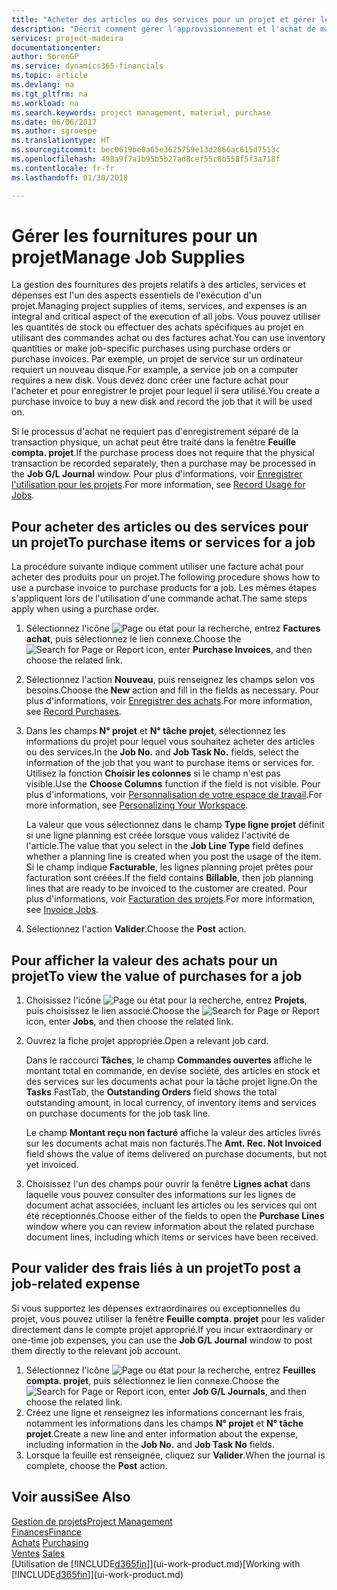 ```yaml
---
title: "Acheter des articles ou des services pour un projet et gérer les fournitures| Microsoft Docs"
description: "Décrit comment gérer l'approvisionnement et l'achat de matériel et de services pour les projets."
services: project-madeira
documentationcenter: 
author: SorenGP
ms.service: dynamics365-financials
ms.topic: article
ms.devlang: na
ms.tgt_pltfrm: na
ms.workload: na
ms.search.keywords: project management, material, purchase
ms.date: 06/06/2017
ms.author: sgroespe
ms.translationtype: HT
ms.sourcegitcommit: bec0619be0a65e3625759e13d2866ac615d7513c
ms.openlocfilehash: 498a9f7a1b95b5b27ad8cef55c8b558f5f3a718f
ms.contentlocale: fr-fr
ms.lasthandoff: 01/30/2018

---
```

# <a name="manage-job-supplies"></a><span data-ttu-id="6fee9-103">Gérer les fournitures pour un projet</span><span class="sxs-lookup"><span data-stu-id="6fee9-103">Manage Job Supplies</span></span>
<span data-ttu-id="6fee9-104">La gestion des fournitures des projets relatifs à des articles, services et dépenses est l'un des aspects essentiels de l'exécution d'un projet.</span><span class="sxs-lookup"><span data-stu-id="6fee9-104">Managing project supplies of items, services, and expenses is an integral and critical aspect of the execution of all jobs.</span></span> <span data-ttu-id="6fee9-105">Vous pouvez utiliser les quantités de stock ou effectuer des achats spécifiques au projet en utilisant des commandes achat ou des factures achat.</span><span class="sxs-lookup"><span data-stu-id="6fee9-105">You can use inventory quantities or make job-specific purchases using purchase orders or purchase invoices.</span></span> <span data-ttu-id="6fee9-106">Par exemple, un projet de service sur un ordinateur requiert un nouveau disque.</span><span class="sxs-lookup"><span data-stu-id="6fee9-106">For example, a service job on a computer requires a new disk.</span></span> <span data-ttu-id="6fee9-107">Vous devez donc créer une facture achat pour l'acheter et pour enregistrer le projet pour lequel il sera utilisé.</span><span class="sxs-lookup"><span data-stu-id="6fee9-107">You create a purchase invoice to buy a new disk and record the job that it will be used on.</span></span>

<span data-ttu-id="6fee9-108">Si le processus d'achat ne requiert pas d'enregistrement séparé de la transaction physique, un achat peut être traité dans la fenêtre **Feuille compta. projet**.</span><span class="sxs-lookup"><span data-stu-id="6fee9-108">If the purchase process does not require that the physical transaction be recorded separately, then a purchase may be processed in the **Job G/L Journal** window.</span></span> <span data-ttu-id="6fee9-109">Pour plus d'informations, voir [Enregistrer l'utilisation pour les projets](projects-how-record-job-usage.md).</span><span class="sxs-lookup"><span data-stu-id="6fee9-109">For more information, see [Record Usage for Jobs](projects-how-record-job-usage.md).</span></span>

## <a name="to-purchase-items-or-services-for-a-job"></a><span data-ttu-id="6fee9-110">Pour acheter des articles ou des services pour un projet</span><span class="sxs-lookup"><span data-stu-id="6fee9-110">To purchase items or services for a job</span></span>
<span data-ttu-id="6fee9-111">La procédure suivante indique comment utiliser une facture achat pour acheter des produits pour un projet.</span><span class="sxs-lookup"><span data-stu-id="6fee9-111">The following procedure shows how to use a purchase invoice to purchase products for a job.</span></span> <span data-ttu-id="6fee9-112">Les mêmes étapes s'appliquent lors de l'utilisation d'une commande achat.</span><span class="sxs-lookup"><span data-stu-id="6fee9-112">The same steps apply when using a purchase order.</span></span>  

1. <span data-ttu-id="6fee9-113">Sélectionnez l'icône ![Page ou état pour la recherche](media/ui-search/search_small.png "Page ou état pour la recherche"), entrez **Factures achat**, puis sélectionnez le lien connexe.</span><span class="sxs-lookup"><span data-stu-id="6fee9-113">Choose the ![Search for Page or Report](media/ui-search/search_small.png "Search for Page or Report icon") icon, enter **Purchase Invoices**, and then choose the related link.</span></span>  
2. <span data-ttu-id="6fee9-114">Sélectionnez l'action **Nouveau**, puis renseignez les champs selon vos besoins.</span><span class="sxs-lookup"><span data-stu-id="6fee9-114">Choose the **New** action and fill in the fields as necessary.</span></span> <span data-ttu-id="6fee9-115">Pour plus d'informations, voir [Enregistrer des achats](purchasing-how-record-purchases.md).</span><span class="sxs-lookup"><span data-stu-id="6fee9-115">For more information, see [Record Purchases](purchasing-how-record-purchases.md).</span></span>
3. <span data-ttu-id="6fee9-116">Dans les champs **N° projet** et **N° tâche projet**, sélectionnez les informations du projet pour lequel vous souhaitez acheter des articles ou des services.</span><span class="sxs-lookup"><span data-stu-id="6fee9-116">In the **Job No.** and **Job Task No.** fields, select the information of the job that you want to purchase items or services for.</span></span> <span data-ttu-id="6fee9-117">Utilisez la fonction **Choisir les colonnes** si le champ n'est pas visible.</span><span class="sxs-lookup"><span data-stu-id="6fee9-117">Use the **Choose Columns** function if the field is not visible.</span></span> <span data-ttu-id="6fee9-118">Pour plus d'informations, voir [Personnalisation de votre espace de travail](ui-personalization-user.md).</span><span class="sxs-lookup"><span data-stu-id="6fee9-118">For more information, see [Personalizing Your Workspace](ui-personalization-user.md).</span></span>

    <span data-ttu-id="6fee9-119">La valeur que vous sélectionnez dans le champ **Type ligne projet** définit si une ligne planning est créée lorsque vous validez l'activité de l'article.</span><span class="sxs-lookup"><span data-stu-id="6fee9-119">The value that you select in the **Job Line Type** field defines whether a planning line is created when you post the usage of the item.</span></span> <span data-ttu-id="6fee9-120">Si le champ indique **Facturable**, les lignes planning projet prêtes pour facturation sont créées.</span><span class="sxs-lookup"><span data-stu-id="6fee9-120">If the field contains **Billable**, then job planning lines that are ready to be invoiced to the customer are created.</span></span> <span data-ttu-id="6fee9-121">Pour plus d'informations, voir [Facturation des projets](projects-how-invoice-jobs.md).</span><span class="sxs-lookup"><span data-stu-id="6fee9-121">For more information, see [Invoice Jobs](projects-how-invoice-jobs.md).</span></span>
4. <span data-ttu-id="6fee9-122">Sélectionnez l'action **Valider**.</span><span class="sxs-lookup"><span data-stu-id="6fee9-122">Choose the **Post** action.</span></span>

## <a name="to-view-the-value-of-purchases-for-a-job"></a><span data-ttu-id="6fee9-123">Pour afficher la valeur des achats pour un projet</span><span class="sxs-lookup"><span data-stu-id="6fee9-123">To view the value of purchases for a job</span></span>
1. <span data-ttu-id="6fee9-124">Choisissez l'icône ![Page ou état pour la recherche](media/ui-search/search_small.png "Page ou état pour la recherche"), entrez **Projets**, puis choisissez le lien associé.</span><span class="sxs-lookup"><span data-stu-id="6fee9-124">Choose the ![Search for Page or Report](media/ui-search/search_small.png "Search for Page or Report icon") icon, enter **Jobs**, and then choose the related link.</span></span>
2. <span data-ttu-id="6fee9-125">Ouvrez la fiche projet appropriée.</span><span class="sxs-lookup"><span data-stu-id="6fee9-125">Open a relevant job card.</span></span>

    <span data-ttu-id="6fee9-126">Dans le raccourci **Tâches**, le champ **Commandes ouvertes** affiche le montant total en commande, en devise société, des articles en stock et des services sur les documents achat pour la tâche projet ligne.</span><span class="sxs-lookup"><span data-stu-id="6fee9-126">On the **Tasks** FastTab, the **Outstanding Orders** field shows the total outstanding amount, in local currency, of inventory items and services on purchase documents for the job task line.</span></span>  

    <span data-ttu-id="6fee9-127">Le champ **Montant reçu non facturé** affiche la valeur des articles livrés sur les documents achat mais non facturés.</span><span class="sxs-lookup"><span data-stu-id="6fee9-127">The **Amt. Rec. Not Invoiced** field shows the value of items delivered on purchase documents, but not yet invoiced.</span></span>  
3. <span data-ttu-id="6fee9-128">Choisissez l'un des champs pour ouvrir la fenêtre **Lignes achat** dans laquelle vous pouvez consulter des informations sur les lignes de document achat associées, incluant les articles ou les services qui ont été réceptionnés.</span><span class="sxs-lookup"><span data-stu-id="6fee9-128">Choose either of the fields to open the **Purchase Lines** window where you can review information about the related purchase document lines, including which items or services have been received.</span></span>

## <a name="to-post-a-job-related-expense"></a><span data-ttu-id="6fee9-129">Pour valider des frais liés à un projet</span><span class="sxs-lookup"><span data-stu-id="6fee9-129">To post a job-related expense</span></span>
<span data-ttu-id="6fee9-130">Si vous supportez les dépenses extraordinaires ou exceptionnelles du projet, vous pouvez utiliser la fenêtre **Feuille compta. projet** pour les valider directement dans le compte projet approprié.</span><span class="sxs-lookup"><span data-stu-id="6fee9-130">If you incur extraordinary or one-time job expenses, you can use the **Job G/L Journal** window to post them directly to the relevant job account.</span></span>

1. <span data-ttu-id="6fee9-131">Sélectionnez l'icône ![Page ou état pour la recherche](media/ui-search/search_small.png "Page ou état pour la recherche"), entrez **Feuilles compta. projet**, puis sélectionnez le lien connexe.</span><span class="sxs-lookup"><span data-stu-id="6fee9-131">Choose the ![Search for Page or Report](media/ui-search/search_small.png "Search for Page or Report icon") icon, enter **Job G/L Journals**, and then choose the related link.</span></span>  
2. <span data-ttu-id="6fee9-132">Créez une ligne et renseignez les informations concernant les frais, notamment les informations dans les champs **N° projet** et **N° tâche projet**.</span><span class="sxs-lookup"><span data-stu-id="6fee9-132">Create a new line and enter information about the expense, including information in the **Job No.** and **Job Task No** fields.</span></span>  
3. <span data-ttu-id="6fee9-133">Lorsque la feuille est renseignée, cliquez sur **Valider**.</span><span class="sxs-lookup"><span data-stu-id="6fee9-133">When the journal is complete, choose the **Post** action.</span></span>

## <a name="see-also"></a><span data-ttu-id="6fee9-134">Voir aussi</span><span class="sxs-lookup"><span data-stu-id="6fee9-134">See Also</span></span>
[<span data-ttu-id="6fee9-135">Gestion de projets</span><span class="sxs-lookup"><span data-stu-id="6fee9-135">Project Management</span></span>](projects-manage-projects.md)  
[<span data-ttu-id="6fee9-136">Finances</span><span class="sxs-lookup"><span data-stu-id="6fee9-136">Finance</span></span>](finance.md)  
<span data-ttu-id="6fee9-137">[Achats](purchasing-manage-purchasing.md)       </span><span class="sxs-lookup"><span data-stu-id="6fee9-137">[Purchasing](purchasing-manage-purchasing.md)       </span></span>  
<span data-ttu-id="6fee9-138">[Ventes](sales-manage-sales.md)    </span><span class="sxs-lookup"><span data-stu-id="6fee9-138">[Sales](sales-manage-sales.md)    </span></span>  
<span data-ttu-id="6fee9-139">[Utilisation de [!INCLUDE[d365fin](includes/d365fin_md.md)]](ui-work-product.md)</span><span class="sxs-lookup"><span data-stu-id="6fee9-139">[Working with [!INCLUDE[d365fin](includes/d365fin_md.md)]](ui-work-product.md)</span></span>  

